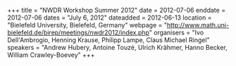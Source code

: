 +++
title = "NWDR Workshop Summer 2012"
date = 2012-07-06
enddate = 2012-07-06
dates = "July 6, 2012"
dateadded = 2012-06-13
location = "Bielefeld University, Bielefeld, Germany"
webpage = "http://www.math.uni-bielefeld.de/birep/meetings/nwdr2012/index.php"
organisers = "Ivo Dell'Ambrogio, Henning Krause, Philipp Lampe, Claus Michael Ringel"
speakers = "Andrew Hubery, Antoine Touzé, Ulrich Krähmer, Hanno Becker, William Crawley-Boevey"
+++
